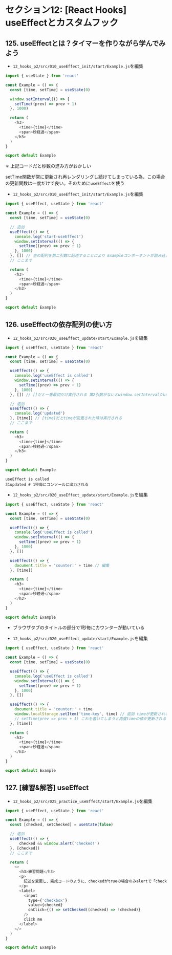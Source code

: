 # セクション12: [React Hooks] useEffectとカスタムフック

## 125. useEffectとは？タイマーを作りながら学んでみよう<br>

+ `12_hooks_p2/src/010_useEffect_init/start/Example.js`を編集<br>

```js:Example.js
import { useState } from 'react'

const Example = () => {
  const [time, setTime] = useState(0)

  window.setInterval(() => {
    setTime((prev) => prev + 1)
  }, 1000)

  return (
    <h3>
      <time>{time}</time>
      <span>秒経過</span>
    </h3>
  )
}

export default Example
```

`＊` 上記コードだと秒数の進み方がおかしい<br>

setTime関数が常に更新され再レンダリングし続けてしまっている為、この場合の更新関数は一度だけで良い。そのために`useEffect`を使う<br>

+ `12_hooks_p2/src/010_useEffect_init/start/Example.js`を編集<br>

```js:Example.js
import { useEffect, useState } from 'react'

const Example = () => {
  const [time, setTime] = useState(0)

  // 追加
  useEffect(() => {
    console.log('start-useEffect')
    window.setInterval(() => {
      setTime((prev) => prev + 1)
    }, 1000)
  }, []) // 空の配列を第二引数に記述することにより Exampleコンポーネントが読み込まれた時だけ動くようになる
  // ここまで

  return (
    <h3>
      <time>{time}</time>
      <span>秒経過</span>
    </h3>
  )
}

export default Example
```

## 126. useEffectの依存配列の使い方

+ `12_hooks_p2/src/020_useEffect_update/start/Example.js`を編集<br>

```js:Example.js
import { useEffect, useState } from 'react'

const Example = () => {
  const [time, setTime] = useState(0)

  useEffect(() => {
    console.log('useEffect is called')
    window.setInterval(() => {
      setTime((prev) => prev + 1)
    }, 1000)
  }, []) // []だと一番最初だけ実行される 第2引数がないとwindow.setIntervalがuseEffectの外で実行されるのと同じになる

  // 追加
  useEffect(() => {
    console.log('updated')
  }, [time]) // [time]だとtimeが変更された時は実行される
  // ここまで

  return (
    <h3>
      <time>{time}</time>
      <span>秒経過</span>
    </h3>
  )
}

export default Example
```

```:console
useEffect is called
31updated # 1秒毎にコンソールに出力される
```

+ `12_hooks_p2/src/020_useEffect_update/start/Example.js`を編集<br>

```js:Example.js
import { useEffect, useState } from 'react'

const Example = () => {
  const [time, setTime] = useState(0)

  useEffect(() => {
    console.log('useEffect is called')
    window.setInterval(() => {
      setTime((prev) => prev + 1)
    }, 1000)
  }, [])

  useEffect(() => {
    document.title = 'counter:' + time // 編集
  }, [time])

  return (
    <h3>
      <time>{time}</time>
      <span>秒経過</span>
    </h3>
  )
}

export default Example
```

+ ブラウザタブのタイトルの部分で1秒毎にカウンターが動いている<br>

+ `12_hooks_p2/src/020_useEffect_update/start/Example.js`を編集<br>

```js:Example.js
import { useEffect, useState } from 'react'

const Example = () => {
  const [time, setTime] = useState(0)

  useEffect(() => {
    console.log('useEffect is called')
    window.setInterval(() => {
      setTime((prev) => prev + 1)
    }, 1000)
  }, [])

  useEffect(() => {
    document.title = 'counter:' + time
    window.localStorage.setItem('time-key', time) // 追加 timeが更新される毎にlocalStorageのtime-keyが動いている
    // setTime(prev => prev + 1) これを書いてしまうと再度timeの値が更新されることになるので再びコールバック関数が呼ばれてしまうことになるまたsetTime関数が呼ばれる無限ループになるので[timeと入れている場合はこれは記述してはならない
  }, [time])

  return (
    <h3>
      <time>{time}</time>
      <span>秒経過</span>
    </h3>
  )
}

export default Example
```

## 127. [練習&解答] useEffect

+ `12_hooks_p2/src/025_practice_useEffect/start/Example.js`を編集<br>

```js:Example.js
import { useEffect, useState } from 'react'

const Example = () => {
  const [checked, setChecked] = useState(false)

  // 追加
  useEffect(() => {
      checked && window.alert('checked!')
  }, [checked])
  // ここまで

  return (
    <>
      <h3>練習問題</h3>
      <p>
        記述を変更し、完成コードのように、checkedがtrueの場合のみalertで「checked!」と表示されるようにしてください。useEffectを用いて実装してください。
      </p>
      <label>
        <input
          type={'checkbox'}
          value={checked}
          onClick={() => setChecked((checked) => !checked)}
        />
        click me
      </label>
    </>
  )
}

export default Example
```
